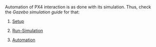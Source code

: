 

Automation of PX4 interaction is as done with its simulation. Thus, check the *Gazebo simulation guide* for that:

1. [Setup](https://github.com/hamidrezafahimi/insutiples/blob/main/simulator/Gazebo/px4/ubuntu2022/setup.md)

2. [Run-Simulation](https://github.com/hamidrezafahimi/insutiples/blob/main/simulator/Gazebo/px4/ubuntu2022/run.md)

3. [Automation](https://github.com/hamidrezafahimi/insutiples/blob/main/simulator/Gazebo/px4/ubuntu2022/automation.md)
